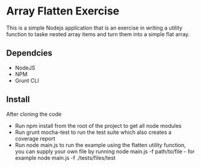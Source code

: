 # Array Flatten Exercise

This is a simple Nodejs application that is an exercise in writing a utility function to taske nested array items and turn them into a simple flat array.

## Dependcies

* NodeJS
* NPM
* Grunt CLI

## Install

After cloning the code

* Run npm install from the root of the project to get all node modules
* Run grunt mocha-test to run the test suite which also creates a coverage report
* Run node main.js to run the example using the flatten utility function, you can supply your own file by running node main.js -f path/to/file - for example node main.js -f ./tests/files/test

